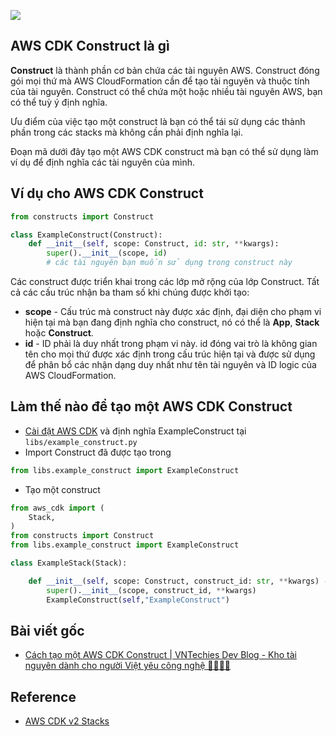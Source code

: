 ![](https://images.viblo.asia/ea9c00b3-ff11-4f3c-8e99-58b4678583d2.png)

## AWS CDK Construct là gì

**Construct** là thành phần cơ bản chứa các tài nguyên AWS. Construct đóng gói mọi thứ mà AWS CloudFormation cần để tạo tài nguyên và thuộc tính của tài nguyên. Construct có thể chứa một hoặc nhiều tài nguyên AWS, bạn có thể tuỳ ý định nghĩa.

Ưu điểm của việc tạo một construct là bạn có thể tái sử dụng các thành phần trong các stacks mà không cần phải định nghĩa lại.

Đoạn mã dưới đây tạo một AWS CDK construct mà bạn có thể sử dụng làm ví dụ để định nghĩa các tài nguyên của mình.

## Ví dụ cho AWS CDK Construct

```python
from constructs import Construct

class ExampleConstruct(Construct):
    def __init__(self, scope: Construct, id: str, **kwargs):
        super().__init__(scope, id)
        # các tài nguyên bạn muốn sử dụng trong construct này
```

Các construct được triển khai trong các lớp mở rộng của lớp Construct. Tất cả các cấu trúc nhận ba tham số khi chúng được khởi tạo:

- **scope** - Cấu trúc mà construct này được xác định, đại diện cho phạm vi hiện tại mà bạn đang định nghĩa cho construct, nó có thể là **App**, **Stack** hoặc **Construct**.
- **id** - ID phải là duy nhất trong phạm vi này. id đóng vai trò là không gian tên cho mọi thứ được xác định trong cấu trúc hiện tại và được sử dụng để phân bổ các nhận dạng duy nhất như tên tài nguyên và ID logic của AWS CloudFormation.

## Làm thế nào để tạo một AWS CDK Construct

- [Cài đặt AWS CDK](/courses/aws/cdk/huong-dan-chi-tiet-cai-dat-aws-cdk) và định nghĩa ExampleConstruct tại `libs/example_construct.py`
- Import Construct đã được tạo trong

```python
from libs.example_construct import ExampleConstruct
```

- Tạo một construct

```python:app.py
from aws_cdk import (
    Stack,
)
from constructs import Construct
from libs.example_construct import ExampleConstruct

class ExampleStack(Stack):

    def __init__(self, scope: Construct, construct_id: str, **kwargs) -> None:
        super().__init__(scope, construct_id, **kwargs)
        ExampleConstruct(self,"ExampleConstruct")
```

## Bài viết gốc 

- [Cách tạo một AWS CDK Construct | VNTechies Dev Blog - Kho tài nguyên dành cho người Việt yêu công nghệ 👨‍💻👩‍💻](https://vntechies.dev/courses/aws/cdk/cach-tao-mot-aws-cdk-construct)


## Reference

- [AWS CDK v2 Stacks](https://docs.aws.amazon.com/cdk/v2/guide/stacks.html)